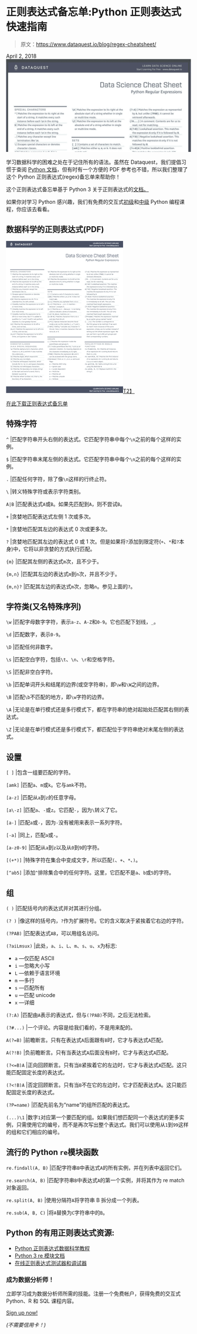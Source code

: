 # 正则表达式备忘单:Python 正则表达式快速指南

> 原文：<https://www.dataquest.io/blog/regex-cheatsheet/>

April 2, 2018![regex-cheat-sheet-data-science-pdf](img/9eb4c67891a975cd089647c06223ca28.png)

学习数据科学的困难之处在于记住所有的语法。虽然在 Dataquest，我们提倡习惯于查阅 [Python 文档](https://docs.python.org/3/)，但有时有一个方便的 PDF 参考也不错，所以我们整理了这个 Python 正则表达式(regex)备忘单来帮助你！

这个正则表达式备忘单基于 Python 3 关于正则表达式的[文档。](https://docs.python.org/3/library/re.html)

如果你对学习 Python 感兴趣，我们有免费的交互式[初级](https://www.dataquest.io/course/python-for-data-science-fundamentals/)和[中级](https://www.dataquest.io/course/python-for-data-science-intermediate/) Python 编程课程，你应该去看看。

## 数据科学的正则表达式(PDF)

[![python-regular-expressions-cheatsheet_pic](img/ba6c3642f32e72960178355e398f7eaf.png)T2】](https://www.dataquest.io/wp-content/uploads/2019/03/python-regular-expressions-cheat-sheet.pdf)

[在此下载正则表达式备忘单](https://www.dataquest.io/wp-content/uploads/2019/03/python-regular-expressions-cheat-sheet.pdf)

## 特殊字符

`^` |匹配字符串开头右侧的表达式。它匹配字符串中每个`\n`之前的每个这样的实例。

`$` |匹配字符串末尾左侧的表达式。它匹配字符串中每个`\n`之前的每个这样的实例。

`.` |匹配任何字符，除了像`\n`这样的行终止符。

`\` |转义特殊字符或表示字符类别。

`A|B` |匹配表达式`A`或`B`。如果先匹配到`A`，则不尝试`B`。

`+` |贪婪地匹配表达式左侧 1 次或多次。

`*` |贪婪地匹配其左边的表达式 0 次或更多次。

`?` |贪婪地匹配其左边的表达式 0 或 1 次。但是如果将`?`添加到限定符(`+`、`*`和`?`本身)中，它将以非贪婪的方式执行匹配。

`{m}` |匹配其左侧的表达式`m`次，且不少于。

`{m,n}` |匹配其左边的表达式`m`到`n`次，并且不少于。

`{m,n}?` |匹配其左边的表达式`m`次，忽略`n`。参见上面的`?`。

## 字符类(又名特殊序列)

`\w` |匹配字母数字字符，表示`a-z`、`A-Z`和`0-9`。它也匹配下划线，`_`。

`\d` |匹配数字，表示`0-9`。

`\D` |匹配任何非数字。

`\s` |匹配空白字符，包括`\t`、`\n`、`\r`和空格字符。

`\S` |匹配非空白字符。

`\b` |匹配单词开头和结尾的边界(或空字符串)，即`\w`和`\W`之间的边界。

`\B` |匹配`\b`不匹配的地方，即`\w`字符的边界。

`\A` |无论是在单行模式还是多行模式下，都在字符串的绝对起始处匹配其右侧的表达式。

`\Z` |无论是在单行模式还是多行模式下，都匹配位于字符串绝对末尾左侧的表达式。

## 设置

`[ ]` |包含一组要匹配的字符。

`[amk]` |匹配`a`、`m`或`k`。它与`amk`不符。

`[a-z]` |匹配从`a`到`z`的任意字母。

`[a\-z]` |匹配`a`、`-`或`z`。它匹配`-`，因为`\`转义了它。

`[a-]` |匹配`a`或`-`，因为`-`没有被用来表示一系列字符。

`[-a]` |同上，匹配`a`或`-`。

`[a-z0-9]` |匹配从`a`到`z`以及从`0`到`9`的字符。

`[(+*)]` |特殊字符在集合中变成文字，所以匹配`(`、`+`、`*`、`)`。

`[^ab5]` |添加`^`排除集合中的任何字符。这里，它匹配不是`a`、`b`或`5`的字符。

## 组

`( )` |匹配括号内的表达式并对其进行分组。

`(? )` |像这样的括号内，`?`作为扩展符号。它的含义取决于紧挨着它右边的字符。

`(?PAB)` |匹配表达式`AB`，可以用组名访问。

`(?aiLmsux)` |此处，`a`、`i`、`L`、`m`、`s`、`u`、`x`为标志:

*   `a` —仅匹配 ASCII
*   `i` —忽略大小写
*   `L` —依赖于语言环境
*   `m` —多行
*   `s` —匹配所有
*   `u` —匹配 unicode
*   `x` —详细

`(?:A)` |匹配由`A`表示的表达式，但与`(?PAB)`不同，之后无法检索。

`(?#...)` |一个评论。内容是给我们看的，不是用来配的。

`A(?=B)` |前瞻断言。只有在表达式`A`后面跟有`B`时，它才与表达式`A`匹配。

`A(?!B)` |负前瞻断言。只有当表达式`A`后面没有`B`时，它才与表达式`A`匹配。

`(?<=B)A` |正向回顾断言。只有当`B`紧挨着它的左边时，它才与表达式`A`匹配。这只能匹配固定长度的表达式。

`(?<!B)A` |否定回顾断言。只有当`B`不在它的左边时，它才匹配表达式`A`。这只能匹配固定长度的表达式。

`(?P=name)` |匹配先前名为“name”的组所匹配的表达式。

`(...)\1` |数字`1`对应第一个要匹配的组。如果我们想匹配同一个表达式的更多实例，只需使用它的编号，而不是再次写出整个表达式。我们可以使用从`1`到`99`这样的组和它们相应的编号。

## 流行的 Python `re`模块函数

`re.findall(A, B)` |匹配字符串`B`中表达式`A`的所有实例，并在列表中返回它们。

`re.search(A, B)` |匹配字符串`B`中表达式`A`的第一个实例，并将其作为 re match 对象返回。

`re.split(A, B)` |使用分隔符`A`将字符串 B 拆分成一个列表。

`re.sub(A, B, C)` |将`A`替换为`C`字符串中的`B`。

## Python 的有用正则表达式资源:

*   [Python 正则表达式数据科学教程](https://www.dataquest.io/blog/regular-expressions-data-scientists/)
*   [Python 3 re 模块文档](https://docs.python.org/3/library/re.html)
*   [在线正则表达式测试器和调试器](https://regex101.com/)

### 成为数据分析师！

立即学习成为数据分析师所需的技能。注册一个免费帐户，获得免费的交互式 Python、R 和 SQL 课程内容。

[Sign up now!](https://app.dataquest.io/signup)

*(不需要信用卡！)*